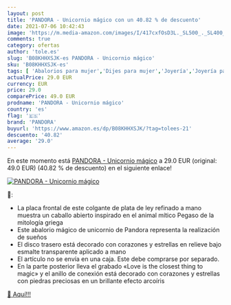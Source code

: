 ```yaml
---
layout: post
title: 'PANDORA - Unicornio mágico con un 40.82 % de descuento'
date: 2021-07-06 10:42:43
image: 'https://m.media-amazon.com/images/I/417cxfOsD3L._SL500_._SL400_.jpg'
comments: true
category: ofertas
author: 'tole.es'
slug: 'B08KHHXSJK-es PANDORA - Unicornio mágico'
sku: 'B08KHHXSJK-es'
tags: [ 'Abalorios para mujer','Dijes para mujer','Joyería','Joyería para mujer','pandora', ]
actualPrice: 29.0 EUR
currency: EUR
price: 29.0
comparePrice: 49.0 EUR
prodname: 'PANDORA - Unicornio mágico'
country: 'es'
flag: '🇪🇸'
brand: 'PANDORA'
buyurl: 'https://www.amazon.es/dp/B08KHHXSJK/?tag=tolees-21'
descuento: '40.82'
average: '29.0'
---
```


En este momento está [PANDORA - Unicornio mágico](https://www.amazon.es/dp/B08KHHXSJK/?tag=tolees-21) a 29.0 EUR (original: 49.0 EUR) (40.82 %  de descuento) en el siguiente enlace!

[![PANDORA - Unicornio mágico](https://m.media-amazon.com/images/I/417cxfOsD3L._SL500_._SL400_.jpg)](https://www.amazon.es/dp/B08KHHXSJK/?tag=tolees-21)

🔎:

- La placa frontal de este colgante de plata de ley refinado a mano muestra un caballo abierto inspirado en el animal mítico Pegaso de la mitología griega
- Este abalorio mágico de unicornio de Pandora representa la realización de sueños
- El disco trasero está decorado con corazones y estrellas en relieve bajo esmalte transparente aplicado a mano
- El artículo no se envía en una caja. Este debe comprarse por separado.
- En la parte posterior lleva el grabado «Love is the closest thing to magic» y el anillo de conexión está decorado con corazones y estrellas con piedras preciosas en un brillante efecto arcoíris

[🛒 Aquí!!!](https://www.amazon.es/dp/B08KHHXSJK/?tag=tolees-21)
